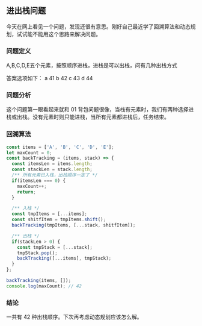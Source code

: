 ## 进出栈问题

今天在网上看见一个问题，发现还很有意思。刚好自己最近学了回溯算法和动态规划，试试能不能用这个思路来解决问题。

### 问题定义

A,B,C,D,E五个元素，按照顺序进栈，进栈是可以出栈，问有几种出栈方式

答案选项如下：
a 41
b 42
c 43
d 44

### 问题分析

这个问题第一眼看起来就和 01 背包问题很像，当栈有元素时，我们有两种选择进栈或出栈。没有元素时则只能进栈，当所有元素都进栈后，任务结束。

### 回溯算法

```js
const items = ['A', 'B', 'C', 'D', 'E'];
let maxCount = 0;
const backTracking = (items, stack) => {
  const itemsLen = items.length;
  const stackLen = stack.length;
  /** 所有元素已入栈，出栈顺序一定了 */
  if(itemsLen === 0) {
    maxCount++;
    return;
  }

  /** 入栈 */
  const tmpItems = [...items];
  const shitfItem = tmpItems.shift();
  backTracking(tmpItems, [...stack, shitfItem]);

  /** 出栈 */
  if(stackLen > 0) {
    const tmpStack = [...stack];
    tmpStack.pop();
    backTracking([...items], tmpStack);
  }
};

backTracking(items, []);
console.log(maxCount); // 42
```

### 结论

一共有 42 种出栈顺序。下次再考虑动态规划应该怎么解。
